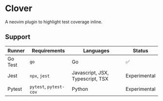 # Clover

A neovim plugin to highlight test coverage inline.

## Support

| Runner  | Requirements           | Languages                        | Status             |
| ------- | ---------------------- | -------------------------------- | ------------------ |
| Go Test | `go`                   | Go                               | :white_check_mark: |
| Jest    | `npx`, `jest`          | Javascript, JSX, Typescript, TSX | Experimental       |
| Pytest  | `pytest`, `pytest-cov` | Python                           | Experimental       |
